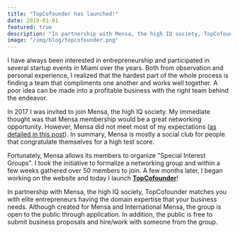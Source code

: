```yaml
---
title: "TopCofounder has launched!"
date: 2019-01-01
featured: true
description: "In partnership with Mensa, the high IQ society, TopCofounder matches you with elite entrepreneurs having the domain expertise that your business needs."
image: "/img/blog/topcofounder.png"
---
```


I have always been interested in entrepreneurship and participated in several startup events in Miami over the years. Both from observation and personal experience, I realized that the hardest part of the whole process is finding a team that compliments one another and works well together. A poor idea can be made into a profitable business with the right team behind the endeavor.

In 2017 I was invited to join Mensa, the high IQ society. My immediate thought was that Mensa membership would be a great networking opportunity. However, Mensa did not meet most of my expectations (<a href="/blogs/mensa/">as detailed in this post</a>). In summary, Mensa is mostly a social club for people that congratulate themselves for a high test score.

Fortunately, Mensa allows its members to organize "Special Interest Groups". I took the initiative to formalize a networking group and within a few weeks gathered over 50 members to join. A few months later, I began working on the website and today I launch <b><a href="http://www.topcofounder.com">TopCofounder</a></b>!

In partnership with Mensa, the high IQ society, TopCofounder matches you with elite entrepreneurs having the domain expertise that your business needs. Although created for Mensa and International Mensa, the group is open to the public through application. In addition, the public is free to submit business proposals and hire/work with someone from the group.